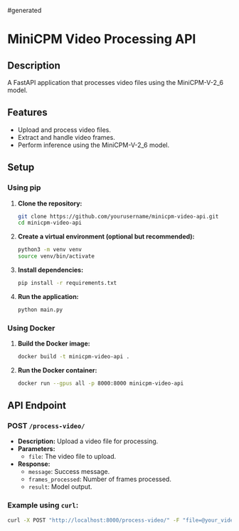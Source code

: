 #generated 

# MiniCPM Video Processing API

## Description

A FastAPI application that processes video files using the MiniCPM-V-2_6 model.

## Features

- Upload and process video files.
- Extract and handle video frames.
- Perform inference using the MiniCPM-V-2_6 model.

## Setup

### Using pip

1. **Clone the repository:**

    ```bash
    git clone https://github.com/yourusername/minicpm-video-api.git
    cd minicpm-video-api
    ```

2. **Create a virtual environment (optional but recommended):**

    ```bash
    python3 -m venv venv
    source venv/bin/activate
    ```

3. **Install dependencies:**

    ```bash
    pip install -r requirements.txt
    ```

4. **Run the application:**

    ```bash
    python main.py
    ```

### Using Docker

1. **Build the Docker image:**

    ```bash
    docker build -t minicpm-video-api .
    ```

2. **Run the Docker container:**

    ```bash
    docker run --gpus all -p 8000:8000 minicpm-video-api
    ```

## API Endpoint

### POST `/process-video/`

- **Description:** Upload a video file for processing.
- **Parameters:**
    - `file`: The video file to upload.
- **Response:**
    - `message`: Success message.
    - `frames_processed`: Number of frames processed.
    - `result`: Model output.

### Example using `curl`:

```bash
curl -X POST "http://localhost:8000/process-video/" -F "file=@your_video.mp4"
